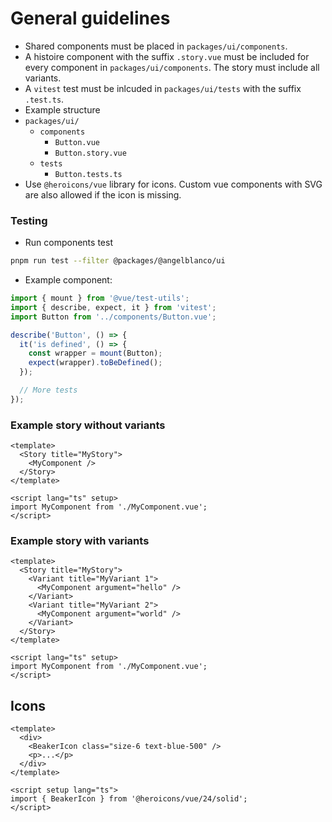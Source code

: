 # General guidelines

- Shared components must be placed in `packages/ui/components`.
- A histoire component with the suffix `.story.vue` must be included for every component in `packages/ui/components`. The story must include all variants.
- A `vitest` test must be inlcuded in `packages/ui/tests` with the suffix `.test.ts`.
- Example structure
- `packages/ui/`
  - `components`
    - `Button.vue`
    - `Button.story.vue`
  - `tests`
    - `Button.tests.ts`
- Use `@heroicons/vue` library for icons. Custom vue components with SVG are also allowed if the icon is missing.

### Testing

- Run components test

```bash
pnpm run test --filter @packages/@angelblanco/ui
```

- Example component:

```ts
import { mount } from '@vue/test-utils';
import { describe, expect, it } from 'vitest';
import Button from '../components/Button.vue';

describe('Button', () => {
  it('is defined', () => {
    const wrapper = mount(Button);
    expect(wrapper).toBeDefined();
  });

  // More tests
});
```

### Example story without variants

```vue
<template>
  <Story title="MyStory">
    <MyComponent />
  </Story>
</template>

<script lang="ts" setup>
import MyComponent from './MyComponent.vue';
</script>
```

### Example story with variants

```vue
<template>
  <Story title="MyStory">
    <Variant title="MyVariant 1">
      <MyComponent argument="hello" />
    </Variant>
    <Variant title="MyVariant 2">
      <MyComponent argument="world" />
    </Variant>
  </Story>
</template>

<script lang="ts" setup>
import MyComponent from './MyComponent.vue';
</script>
```

## Icons

```vue
<template>
  <div>
    <BeakerIcon class="size-6 text-blue-500" />
    <p>...</p>
  </div>
</template>

<script setup lang="ts">
import { BeakerIcon } from '@heroicons/vue/24/solid';
</script>
```
